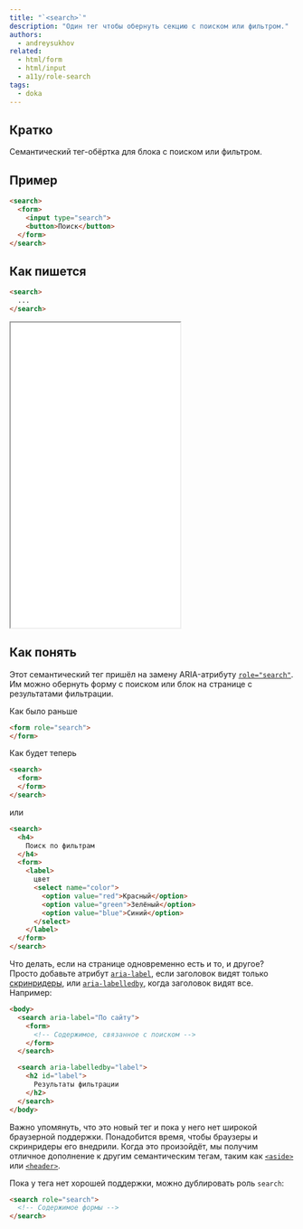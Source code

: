 ```yaml
---
title: "`<search>`"
description: "Один тег чтобы обернуть секцию с поиском или фильтром."
authors:
  - andreysukhov
related:
  - html/form
  - html/input
  - a11y/role-search
tags:
  - doka
---
```


## Кратко

Семантический тег-обёртка для блока с поиском или фильтром.

## Пример

```html
<search>
  <form>
    <input type="search">
    <button>Поиск</button>
  </form>
</search>
```

## Как пишется
```html
<search>
  ...
</search>
```

<iframe title="Примеры использования search" src="demos/base/" height="540"></iframe>


## Как понять

Этот семантический тег пришёл на замену ARIA-атрибуту [`role="search"`](https://doka.guide/a11y/role-search/). Им можно обернуть форму с поиском или блок на странице с результатами фильтрации.

Как было раньше

```html
<form role="search">
</form>
```

Как будет теперь

```html
<search>
  <form>
  </form>
</search>
```

или

```html
<search>
  <h4>
    Поиск по фильтрам
  </h4>
  <form>
    <label>
      цвет
      <select name="color">
        <option value="red">Красный</option>
        <option value="green">Зелёный</option>
        <option value="blue">Синий</option>
      </select>
    </label>
  </form>
</search>
```

Что делать, если на странице одновременно есть и то, и другое? Просто добавьте атрибут [`aria-label`](/a11y/aria-label/), если заголовок видят только [скринридеры](/a11y/screenreaders/), или [`aria-labelledby`](/a11y/aria-labelledby/), когда заголовок видят все. Например:

```html
<body>
  <search aria-label="По сайту">
    <form>
      <!-- Содержимое, связанное с поиском -->
    </form>
  </search>

  <search aria-labelledby="label">
    <h2 id="label">
      Результаты фильтрации
    </h2>
  </search>
</body>
```

Важно упомянуть, что это новый тег и пока у него нет широкой браузерной поддержки. Понадобится время, чтобы браузеры и скринридеры его внедрили. Когда это произойдёт, мы получим отличное дополнение к другим семантическим тегам, таким как [`<aside>`](/html/aside/) или [`<header>`](/html/header/).

Пока у тега нет хорошей поддержки, можно дублировать роль `search`:

```html
<search role="search">
  <!-- Содержимое формы -->
</search>
```
